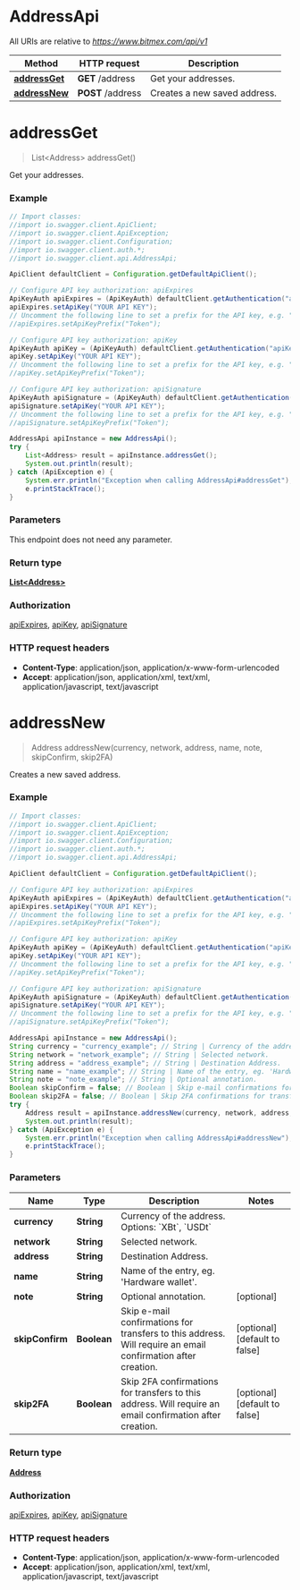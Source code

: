 # AddressApi

All URIs are relative to *https://www.bitmex.com/api/v1*

Method | HTTP request | Description
------------- | ------------- | -------------
[**addressGet**](AddressApi.md#addressGet) | **GET** /address | Get your addresses.
[**addressNew**](AddressApi.md#addressNew) | **POST** /address | Creates a new saved address.


<a name="addressGet"></a>
# **addressGet**
> List&lt;Address&gt; addressGet()

Get your addresses.

### Example
```java
// Import classes:
//import io.swagger.client.ApiClient;
//import io.swagger.client.ApiException;
//import io.swagger.client.Configuration;
//import io.swagger.client.auth.*;
//import io.swagger.client.api.AddressApi;

ApiClient defaultClient = Configuration.getDefaultApiClient();

// Configure API key authorization: apiExpires
ApiKeyAuth apiExpires = (ApiKeyAuth) defaultClient.getAuthentication("apiExpires");
apiExpires.setApiKey("YOUR API KEY");
// Uncomment the following line to set a prefix for the API key, e.g. "Token" (defaults to null)
//apiExpires.setApiKeyPrefix("Token");

// Configure API key authorization: apiKey
ApiKeyAuth apiKey = (ApiKeyAuth) defaultClient.getAuthentication("apiKey");
apiKey.setApiKey("YOUR API KEY");
// Uncomment the following line to set a prefix for the API key, e.g. "Token" (defaults to null)
//apiKey.setApiKeyPrefix("Token");

// Configure API key authorization: apiSignature
ApiKeyAuth apiSignature = (ApiKeyAuth) defaultClient.getAuthentication("apiSignature");
apiSignature.setApiKey("YOUR API KEY");
// Uncomment the following line to set a prefix for the API key, e.g. "Token" (defaults to null)
//apiSignature.setApiKeyPrefix("Token");

AddressApi apiInstance = new AddressApi();
try {
    List<Address> result = apiInstance.addressGet();
    System.out.println(result);
} catch (ApiException e) {
    System.err.println("Exception when calling AddressApi#addressGet");
    e.printStackTrace();
}
```

### Parameters
This endpoint does not need any parameter.

### Return type

[**List&lt;Address&gt;**](Address.md)

### Authorization

[apiExpires](../README.md#apiExpires), [apiKey](../README.md#apiKey), [apiSignature](../README.md#apiSignature)

### HTTP request headers

 - **Content-Type**: application/json, application/x-www-form-urlencoded
 - **Accept**: application/json, application/xml, text/xml, application/javascript, text/javascript

<a name="addressNew"></a>
# **addressNew**
> Address addressNew(currency, network, address, name, note, skipConfirm, skip2FA)

Creates a new saved address.

### Example
```java
// Import classes:
//import io.swagger.client.ApiClient;
//import io.swagger.client.ApiException;
//import io.swagger.client.Configuration;
//import io.swagger.client.auth.*;
//import io.swagger.client.api.AddressApi;

ApiClient defaultClient = Configuration.getDefaultApiClient();

// Configure API key authorization: apiExpires
ApiKeyAuth apiExpires = (ApiKeyAuth) defaultClient.getAuthentication("apiExpires");
apiExpires.setApiKey("YOUR API KEY");
// Uncomment the following line to set a prefix for the API key, e.g. "Token" (defaults to null)
//apiExpires.setApiKeyPrefix("Token");

// Configure API key authorization: apiKey
ApiKeyAuth apiKey = (ApiKeyAuth) defaultClient.getAuthentication("apiKey");
apiKey.setApiKey("YOUR API KEY");
// Uncomment the following line to set a prefix for the API key, e.g. "Token" (defaults to null)
//apiKey.setApiKeyPrefix("Token");

// Configure API key authorization: apiSignature
ApiKeyAuth apiSignature = (ApiKeyAuth) defaultClient.getAuthentication("apiSignature");
apiSignature.setApiKey("YOUR API KEY");
// Uncomment the following line to set a prefix for the API key, e.g. "Token" (defaults to null)
//apiSignature.setApiKeyPrefix("Token");

AddressApi apiInstance = new AddressApi();
String currency = "currency_example"; // String | Currency of the address. Options: `XBt`, `USDt`
String network = "network_example"; // String | Selected network.
String address = "address_example"; // String | Destination Address.
String name = "name_example"; // String | Name of the entry, eg. 'Hardware wallet'.
String note = "note_example"; // String | Optional annotation.
Boolean skipConfirm = false; // Boolean | Skip e-mail confirmations for transfers to this address. Will require an email confirmation after creation.
Boolean skip2FA = false; // Boolean | Skip 2FA confirmations for transfers to this address. Will require an email confirmation after creation.
try {
    Address result = apiInstance.addressNew(currency, network, address, name, note, skipConfirm, skip2FA);
    System.out.println(result);
} catch (ApiException e) {
    System.err.println("Exception when calling AddressApi#addressNew");
    e.printStackTrace();
}
```

### Parameters

Name | Type | Description  | Notes
------------- | ------------- | ------------- | -------------
 **currency** | **String**| Currency of the address. Options: &#x60;XBt&#x60;, &#x60;USDt&#x60; |
 **network** | **String**| Selected network. |
 **address** | **String**| Destination Address. |
 **name** | **String**| Name of the entry, eg. &#39;Hardware wallet&#39;. |
 **note** | **String**| Optional annotation. | [optional]
 **skipConfirm** | **Boolean**| Skip e-mail confirmations for transfers to this address. Will require an email confirmation after creation. | [optional] [default to false]
 **skip2FA** | **Boolean**| Skip 2FA confirmations for transfers to this address. Will require an email confirmation after creation. | [optional] [default to false]

### Return type

[**Address**](Address.md)

### Authorization

[apiExpires](../README.md#apiExpires), [apiKey](../README.md#apiKey), [apiSignature](../README.md#apiSignature)

### HTTP request headers

 - **Content-Type**: application/json, application/x-www-form-urlencoded
 - **Accept**: application/json, application/xml, text/xml, application/javascript, text/javascript

